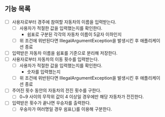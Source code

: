## 기능 목록
- [ ] 사용자로부터 경주에 참여할 자동차의 이름을 입력받는다.
  - [ ] 사용자가 적절한 값을 입력했는지를 확인한다.
    - 쉼표로 구분된 각각의 자동차 이름이 5글자 이하인지
  - [ ] 위 조건에 위반된다면 IllegalArgumentException을 발생시킨 후 애플리케이션 종료
- [ ] 입력받은 자동차 이름을 쉼표를 기준으로 분리해 저장한다.
- [ ] 사용자로부터 자동차의 이동 횟수를 입력받는다.
   - [ ] 사용자가 적절한 값을 입력했는지를 확인한다.
       - 숫자를 입력했는지
  - [ ] 위 조건에 위반된다면 IllegalArgumentException을 발생시킨 후 애플리케이션 종료
- [ ] 주어진 횟수 동안의 자동차의 전진 횟수를 구한다.
  - [ ] 0~9 사이의 무작위 값이 4 이상일 경우에만 해당 자동차가 전진한다.
- [ ] 입력받은 횟수가 끝나면 우승자를 출력한다.
  - [ ] 우숭자가 여러명일 경우 쉼표(,)를 이용해 구분한다.